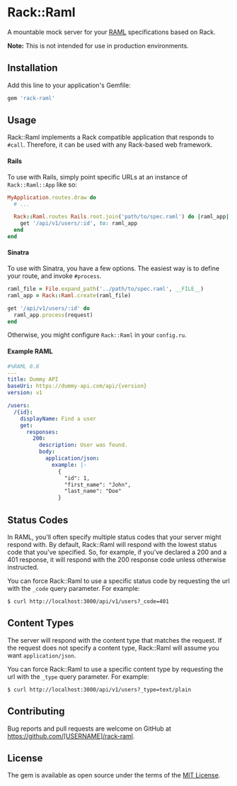 # Rack::Raml

A mountable mock server for your [RAML](https://raml.org) specifications based on Rack.

__Note:__ This is not intended for use in production environments.

## Installation

Add this line to your application's Gemfile:

```ruby
gem 'rack-raml'
```

## Usage

Rack::Raml implements a Rack compatible application that responds to `#call`. Therefore, it can be used with any Rack-based web framework.

#### Rails

To use with Rails, simply point specific URLs at an instance of `Rack::Raml::App` like so:

```ruby
MyApplication.routes.draw do
  # ...

  Rack::Raml.routes Rails.root.join('path/to/spec.raml') do |raml_app|
    get '/api/v1/users/:id', to: raml_app
  end
end
```

#### Sinatra

To use with Sinatra, you have a few options. The easiest way is to define your route, and invoke `#process`.

```ruby
raml_file = File.expand_path('../path/to/spec.raml', __FILE__)
raml_app = Rack::Raml.create(raml_file)

get '/api/v1/users/:id' do
  raml_app.process(request)
end
```

Otherwise, you might configure `Rack::Raml` in your `config.ru`.

#### Example RAML

```yaml
#%RAML 0.8
---
title: Dummy API
baseUri: https://dummy-api.com/api/{version}
version: v1

/users:
  /{id}:
    displayName: Find a user
    get:
      responses:
        200:
          description: User was found.
          body:
            application/json:
              example: |-
                {
                  "id": 1,
                  "first_name": "John",
                  "last_name": "Doe"
                }
```

## Status Codes

In RAML, you'll often specify multiple status codes that your server might respond with. By default, Rack::Raml will respond with the lowest status code that you've specified. So, for example, if you've declared a 200 and a 401 response, it will respond with the 200 response code unless otherwise instructed.

You can force Rack::Raml to use a specific status code by requesting the url with the `_code` query parameter. For example:

```
$ curl http://localhost:3000/api/v1/users?_code=401
```

## Content Types

The server will respond with the content type that matches the request. If the request does not specify a content type, Rack::Raml will assume you want `application/json`.

You can force Rack::Raml to use a specific content type by requesting the url with the `_type` query parameter. For example:

```
$ curl http://localhost:3000/api/v1/users?_type=text/plain
```

## Contributing

Bug reports and pull requests are welcome on GitHub at https://github.com/[USERNAME]/rack-raml.


## License

The gem is available as open source under the terms of the [MIT License](http://opensource.org/licenses/MIT).
